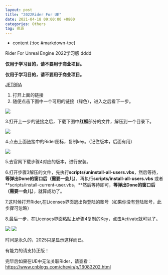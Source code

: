 ```yaml
---
layout: post
title: "2022Rider For UE"
date: 2021-04-18 09:00:00 +0800 
categories: Others
tag: 资源
---
```

* content
{:toc #markdown-toc}

Rider For Unreal Engine 2022学习版 dddd

**仅用于学习目的，请不要用于商业项目。**

<!-- more -->

**仅用于学习目的，请不要用于商业项目。**

[JETBRA](https://jetbra.in/5d84466e31722979266057664941a71893322460)

1. 打开上面的链接
2. 随便点击下图中一个可用的链接（绿色），进入之后看下一步。

<img src="{{ '/styles/images/Rider/1.jpg' | prepend: site.baseurl }}" />

3.打开上一步的链接之后，下载下图中**红框**部分的文件，解压到一个目录下。

<img src="{{ '/styles/images/Rider/2.jpg' | prepend: site.baseurl }}" />

4.点击上面链接中的Rider图标，复制key。（记住版本，后面有用）

<img src="{{ '/styles/images/Rider/3.jpg' | prepend: site.baseurl }}" />

5.去官网下载步骤4对应的版本，进行安装。

6.打开步骤3解压的文件，先执行**scripts/uninstall-all-users.vbs**，然后等待，**等弹出Done的窗口后（需要一会儿）**，再执行**scripts/install-all-users.vbs** 或者 **scripts/install-current-user.vbs，**然后等待即可，**等弹出Done的窗口后（需要一会儿）**，就算成功了。

7.这时候打开Rider,在Licenses界面退出你登陆的账号（如果你没有登陆账号，此步骤可忽略）

8.最后一步，在Licenses界面粘贴上步骤4复制的Key，点击Activate就可以了。

<img src="{{ '/styles/images/Rider/4.jpg' | prepend: site.baseurl }}" />

<img src="{{ '/styles/images/Rider/5.jpg' | prepend: site.baseurl }}" />

时间是永久的，2025只是显示这样而已。

有能力的请支持正版！

完毕后如果在UE中无法关联Rider，请查看：https://www.cnblogs.com/chevin/p/16083202.html

